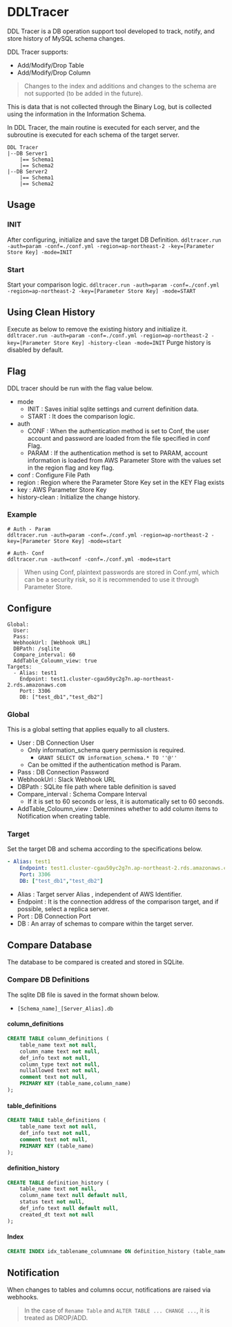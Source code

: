 # DDLTracer
DDL Tracer is a DB operation support tool developed to track, notify, and store history of MySQL schema changes.

DDL Tracer supports:
- Add/Modify/Drop Table
- Add/Modify/Drop Column

> Changes to the index and additions and changes to the schema are not supported (to be added in the future).

This is data that is not collected through the Binary Log, but is collected using the information in the Information Schema.

In DDL Tracer, the main routine is executed for each server, and the subroutine is executed for each schema of the target server.
```
DDL Tracer
|--DB Server1
    |== Schema1
    |== Schema2
|--DB Server2
    |== Schema1
    |== Schema2
```
## Usage
### INIT
After configuring, initialize and save the target DB Definition.
`ddltracer.run -auth=param -conf=./conf.yml -region=ap-northeast-2 -key=[Parameter Store Key] -mode=INIT`

### Start
Start your comparison logic.
`ddltracer.run -auth=param -conf=./conf.yml -region=ap-northeast-2 -key=[Parameter Store Key] -mode=START`

## Using Clean History
Execute as below to remove the existing history and initialize it.
`ddltracer.run -auth=param -conf=./conf.yml -region=ap-northeast-2 -key=[Parameter Store Key] -history-clean -mode=INIT`
Purge history is disabled by default.

## Flag
DDL tracer should be run with the flag value below.
- mode
    - INIT : Saves initial sqlite settings and current definition data.
    - START : It does the comparison logic.
- auth
    - CONF : When the authentication method is set to Conf, the user account and password are loaded from the file specified in conf Flag.
    - PARAM : 
If the authentication method is set to PARAM, account information is loaded from AWS Parameter Store with the values ​​set in the region flag and key flag.
- conf : Configure File Path
- region : Region where the Parameter Store Key set in the KEY Flag exists
- key : AWS Parameter Store Key
- history-clean : Initialize the change history.

### Example
```shell
# Auth - Param
ddltracer.run -auth=param -conf=./conf.yml -region=ap-northeast-2 -key=[Parameter Store Key] -mode=start

# Auth- Conf
ddltracer.run -auth=conf -conf=./conf.yml -mode=start
```
> When using Conf, plaintext passwords are stored in Conf.yml, which can be a security risk, so it is recommended to use it through Parameter Store.


## Configure
```YML
Global:
  User:
  Pass:
  WebhookUrl: [Webhook URL]
  DBPath: /sqlite
  Compare_interval: 60
  AddTable_Coloumn_view: true
Targets:
  - Alias: test1
    Endpoint: test1.cluster-cgau50yc2g7n.ap-northeast-2.rds.amazonaws.com
    Port: 3306
    DB: ["test_db1","test_db2"]
```
### Global
This is a global setting that applies equally to all clusters.
- User : DB Connection User
    - Only information_schema query permission is required.
        - `GRANT SELECT ON information_schema.* TO ''@''`
    - Can be omitted if the authentication method is Param.
- Pass : DB Connection Password
- WebhookUrl : Slack Webhook URL
- DBPath : SQLite file path where table definition is saved
- Compare_interval : Schema Compare Interval
    - If it is set to 60 seconds or less, it is automatically set to 60 seconds.
- AddTable_Coloumn_view : Determines whether to add column items to Notification when creating table.


### Target
Set the target DB and schema according to the specifications below.
```yaml
- Alias: test1
    Endpoint: test1.cluster-cgau50yc2g7n.ap-northeast-2.rds.amazonaws.com
    Port: 3306
    DB: ["test_db1","test_db2"]
```
- Alias : Target server Alias ​​, independent of AWS Identifier.
- Endpoint : It is the connection address of the comparison target, and if possible, select a replica server.
- Port : DB Connection Port
- DB : An array of schemas to compare within the target server.

## Compare Database
The database to be compared is created and stored in SQLite.
### Compare DB Definitions
The sqlite DB file is saved in the format shown below.
- `[Schema_name]_[Server_Alias].db`
#### column_definitions
```sql
CREATE TABLE column_definitions (
    table_name text not null,
    column_name text not null,
    def_info text not null,
    column_type text not null,
    nullallowed text not null,
    comment text not null,
    PRIMARY KEY (table_name,column_name)
);
```
#### table_definitions
```sql
CREATE TABLE table_definitions (
    table_name text not null,
    def_info text not null,
    comment text not null,
    PRIMARY KEY (table_name)
);
```
#### definition_history
```sql
CREATE TABLE definition_history (
    table_name text not null,
    column_name text null default null,
    status text not null,
    def_info text null default null,
    created_dt text not null
);
```

#### Index
```sql
CREATE INDEX idx_tablename_columnname ON definition_history (table_name,column_name)
```

## Notification
When changes to tables and columns occur, notifications are raised via webhooks.
> In the case of `Rename Table` and `ALTER TABLE ... CHANGE ...`, it is treated as DROP/ADD.